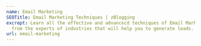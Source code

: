```yaml
---
name: Email Marketing
SEOTitle: Email Marketing Techniques | zBlogging
excrept: Learn all the effective and advancecd techniques of Email Marketing
  from the experts of industries that will help you to generate leads.
url: email-marketing
---
```


